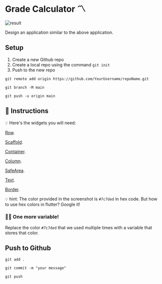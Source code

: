# Grade Calculator 〽️

![result](https://user-images.githubusercontent.com/84308096/154513932-e7f4a10a-f76b-43ed-b54f-c1ebbfe02e4f.png)

Design an application similar to the above application.

## Setup

1. Create a new Github repo
2. Create a local repo using the command `git init`
3. Push to the new repo

```shell
git remote add origin https://github.com/YourUsername/repoName.git
```

```shell
git branch -M main
```

```shell
git push -u origin main
```

## 🍋 Instructions

💡 Here's the widgets you will need:

[Row](https://api.flutter.dev/flutter/material/Row-class.html).

[Scaffold](https://api.flutter.dev/flutter/material/Scaffold-class.html).

[Container](https://api.flutter.dev/flutter/widgets/Container-class.html).

[Column](https://api.flutter.dev/flutter/widgets/Column-class.html).

[SafeArea](https://api.flutter.dev/flutter/widgets/SafeArea-class.html).

[Text](https://api.flutter.dev/flutter/widgets/Text-class.html).

[Border](https://api.flutter.dev/flutter/painting/Border-class.html).

💡 hint:
The color provided in the screenshot is `#7c7ded` in hex code.
But how to use hex colors in flutter? Google it!

### 🤼‍♂️ One more variable!

Replace the color `#7c7ded` that we used multiple times with a variable that stores that color.

## Push to Github

```shell
git add .
```

```shell
git commit -m "your message"
```

```shell
git push
```
